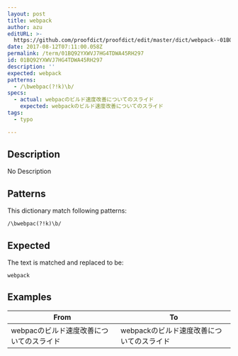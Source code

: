 ```yaml
---
layout: post
title: webpack
author: azu
editURL: >-
  https://github.com/proofdict/proofdict/edit/master/dict/webpack--01BQ92YXWVJ7HG4TDWA45RH297.yml
date: 2017-08-12T07:11:00.058Z
permalink: /term/01BQ92YXWVJ7HG4TDWA45RH297
id: 01BQ92YXWVJ7HG4TDWA45RH297
description: ''
expected: webpack
patterns:
  - /\bwebpac(?!k)\b/
specs:
  - actual: webpacのビルド速度改善についてのスライド
    expected: webpackのビルド速度改善についてのスライド
tags:
  - typo

---
```


## Description

No Description 

## Patterns

This dictionary match following patterns:

    /\bwebpac(?!k)\b/

## Expected

The text is matched and replaced to be:

    webpack

## Examples

| From                    | To                       |
| ----------------------- | ------------------------ |
| webpacのビルド速度改善についてのスライド | webpackのビルド速度改善についてのスライド |
